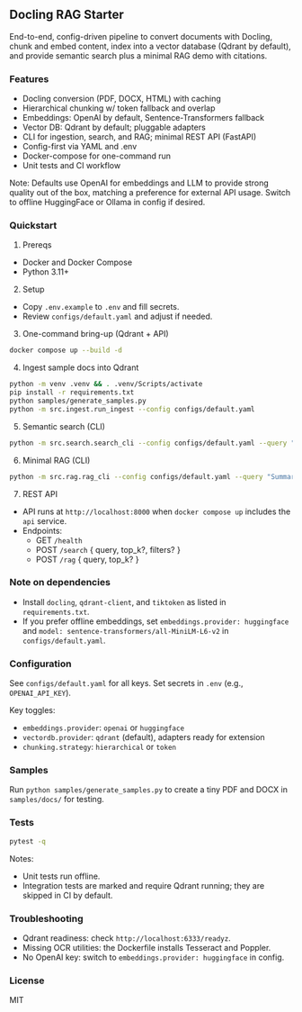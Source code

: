 ## Docling RAG Starter

End-to-end, config-driven pipeline to convert documents with Docling, chunk and embed content, index into a vector database (Qdrant by default), and provide semantic search plus a minimal RAG demo with citations.

### Features
- Docling conversion (PDF, DOCX, HTML) with caching
- Hierarchical chunking w/ token fallback and overlap
- Embeddings: OpenAI by default, Sentence-Transformers fallback
- Vector DB: Qdrant by default; pluggable adapters
- CLI for ingestion, search, and RAG; minimal REST API (FastAPI)
- Config-first via YAML and .env
- Docker-compose for one-command run
- Unit tests and CI workflow

Note: Defaults use OpenAI for embeddings and LLM to provide strong quality out of the box, matching a preference for external API usage. Switch to offline HuggingFace or Ollama in config if desired.

### Quickstart
1) Prereqs
- Docker and Docker Compose
- Python 3.11+

2) Setup
- Copy `.env.example` to `.env` and fill secrets.
- Review `configs/default.yaml` and adjust if needed.

3) One-command bring-up (Qdrant + API)
```bash
docker compose up --build -d
```

4) Ingest sample docs into Qdrant
```bash
python -m venv .venv && . .venv/Scripts/activate
pip install -r requirements.txt
python samples/generate_samples.py
python -m src.ingest.run_ingest --config configs/default.yaml
```

5) Semantic search (CLI)
```bash
python -m src.search.search_cli --config configs/default.yaml --query "What is configured by default?"
```

6) Minimal RAG (CLI)
```bash
python -m src.rag.rag_cli --config configs/default.yaml --query "Summarize the key points."
```

7) REST API
- API runs at `http://localhost:8000` when `docker compose up` includes the `api` service.
- Endpoints:
  - GET `/health`
  - POST `/search` { query, top_k?, filters? }
  - POST `/rag` { query, top_k? }

### Note on dependencies
- Install `docling`, `qdrant-client`, and `tiktoken` as listed in `requirements.txt`.
- If you prefer offline embeddings, set `embeddings.provider: huggingface` and `model: sentence-transformers/all-MiniLM-L6-v2` in `configs/default.yaml`.

### Configuration
See `configs/default.yaml` for all keys. Set secrets in `.env` (e.g., `OPENAI_API_KEY`).

Key toggles:
- `embeddings.provider`: `openai` or `huggingface`
- `vectordb.provider`: `qdrant` (default), adapters ready for extension
- `chunking.strategy`: `hierarchical` or `token`

### Samples
Run `python samples/generate_samples.py` to create a tiny PDF and DOCX in `samples/docs/` for testing.

### Tests
```bash
pytest -q
```
Notes:
- Unit tests run offline.
- Integration tests are marked and require Qdrant running; they are skipped in CI by default.

### Troubleshooting
- Qdrant readiness: check `http://localhost:6333/readyz`.
- Missing OCR utilities: the Dockerfile installs Tesseract and Poppler.
- No OpenAI key: switch to `embeddings.provider: huggingface` in config.

### License
MIT


